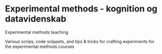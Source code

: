 # Experimental methods - kognition og datavidenskab
Experimental methods teaching

Various scrips, code snippets, and tips & tricks for crafting experiments for the experimental methods courses 
